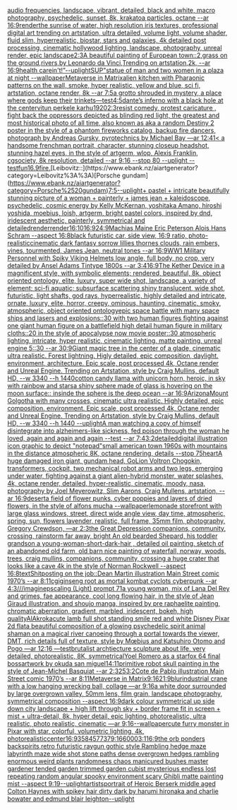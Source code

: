 [audio frequencies, landscape, vibrant, detailed, black and white, macro photography, psychedelic, sunset, 8k, krakatoa particles, octane --ar 16:9](https://www.ebank.nz/aiartgenerator?category=audio%2520frequencies%2C%2520landscape%2C%2520vibrant%2C%2520detailed%2C%2520black%2520and%2520white%2C%2520macro%2520photography%2C%2520psychedelic%2C%2520sunset%2C%25208k%2C%2520krakatoa%2520particles%2C%2520octane%2520--ar%252016%3A9)[render](https://www.ebank.nz/aiartgenerator?category=render)[the sunrise of water, high resolution iris textures, professional digital art trending on artstation, ultra detailed, volume light, volume shader, fluid slim, hyperrealistic, biostar, stars and galaxies, 4k detailed post processing, cinematic hollywood lighting, landscape, photography, unreal render, epic landscape](https://www.ebank.nz/aiartgenerator?category=the%2520sunrise%2520of%2520water%2C%2520high%2520resolution%2520iris%2520textures%2C%2520professional%2520digital%2520art%2520trending%2520on%2520artstation%2C%2520ultra%2520detailed%2C%2520volume%2520light%2C%2520volume%2520shader%2C%2520fluid%2520slim%2C%2520hyperrealistic%2C%2520biostar%2C%2520stars%2520and%2520galaxies%2C%25204k%2520detailed%2520post%2520processing%2C%2520cinematic%2520hollywood%2520lighting%2C%2520landscape%2C%2520photography%2C%2520unreal%2520render%2C%2520epic%2520landscape)[2:3](https://www.ebank.nz/aiartgenerator?category=2%3A3)[A beautiful painting of  European town::2,grass on the ground,rivers,by Leonardo da Vinci,Trending on artstation,2k, --ar 16:9](https://www.ebank.nz/aiartgenerator?category=A%2520beautiful%2520painting%2520of%2520%2520European%2520town%3A%3A2%2Cgrass%2520on%2520the%2520ground%2Crivers%2Cby%2520Leonardo%2520da%2520Vinci%2CTrending%2520on%2520artstation%2C2k%2C%2520--ar%252016%3A9)[health care](https://www.ebank.nz/aiartgenerator?category=health%2520care)[in't!”](https://www.ebank.nz/aiartgenerator?category=in%27t%21%E2%80%9D)[--uplight](https://www.ebank.nz/aiartgenerator?category=--uplight)[SUP"](https://www.ebank.nz/aiartgenerator?category=SUP%22)[statue of man and two women in a plaza at night --wallpaper](https://www.ebank.nz/aiartgenerator?category=statue%2520of%2520man%2520and%2520two%2520women%2520in%2520a%2520plaza%2520at%2520night%2520--wallpaper)[Metaverse in Matrix](https://www.ebank.nz/aiartgenerator?category=Metaverse%2520in%2520Matrix)[alien kitchen with Pharaonic patterns on the wall, smoke, hyper realistic, yellow and blue, sci fi, artstation, octane render, 8k --ar 7:5](https://www.ebank.nz/aiartgenerator?category=alien%2520kitchen%2520with%2520Pharaonic%2520patterns%2520on%2520the%2520wall%2C%2520smoke%2C%2520hyper%2520realistic%2C%2520yellow%2520and%2520blue%2C%2520sci%2520fi%2C%2520artstation%2C%2520octane%2520render%2C%25208k%2520--ar%25207%3A5)[a grotto shrouded in mystery, a place where gods keep their trinkets](https://www.ebank.nz/aiartgenerator?category=a%2520grotto%2520shrouded%2520in%2520mystery%2C%2520a%2520place%2520where%2520gods%2520keep%2520their%2520trinkets)[—test](https://www.ebank.nz/aiartgenerator?category=%E2%80%94test)[4:5](https://www.ebank.nz/aiartgenerator?category=4%3A5)[dante’s inferno with a black hole at the center](https://www.ebank.nz/aiartgenerator?category=dante%E2%80%99s%2520inferno%2520with%2520a%2520black%2520hole%2520at%2520the%2520center)[vitun perkele karhu](https://www.ebank.nz/aiartgenerator?category=vitun%2520perkele%2520karhu)[1920](https://www.ebank.nz/aiartgenerator?category=1920)[2:3](https://www.ebank.nz/aiartgenerator?category=2%3A3)[resist comedy, protest caricature , fight back the oppressors depicted as blinding red light, the greatest and most historical photo of all time, also known as aka a random Destiny 2 poster in the style of a phantom fireworks catalog, backup fire dancers, photograph by Andreas Gursky, pyrotechnics by Michael Bay —ar 12:41](https://www.ebank.nz/aiartgenerator?category=resist%2520comedy%2C%2520protest%2520caricature%2520%2C%2520fight%2520back%2520the%2520oppressors%2520depicted%2520as%2520blinding%2520red%2520light%2C%2520the%2520greatest%2520and%2520most%2520historical%2520photo%2520of%2520all%2520time%2C%2520also%2520known%2520as%2520aka%2520a%2520random%2520Destiny%25202%2520poster%2520in%2520the%2520style%2520of%2520a%2520phantom%2520fireworks%2520catalog%2C%2520backup%2520fire%2520dancers%2C%2520photograph%2520by%2520Andreas%2520Gursky%2C%2520pyrotechnics%2520by%2520Michael%2520Bay%2520%E2%80%94ar%252012%3A41)[< a handsome frenchman portrait, character, stunning closeup headshot, stunning hazel eyes, in the style of artgerm, wlop, Alexis Franklin, cgsociety, 8k resolution, detailed --ar 9:16 --stop 80 --uplight --test](https://www.ebank.nz/aiartgenerator?category=%3C%2520a%2520handsome%2520frenchman%2520portrait%2C%2520character%2C%2520stunning%2520closeup%2520headshot%2C%2520stunning%2520hazel%2520eyes%2C%2520in%2520the%2520style%2520of%2520artgerm%2C%2520wlop%2C%2520Alexis%2520Franklin%2C%2520cgsociety%2C%25208k%2520resolution%2C%2520detailed%2520--ar%25209%3A16%2520--stop%252080%2520--uplight%2520--test)[fun](https://www.ebank.nz/aiartgenerator?category=fun)[16.9](https://www.ebank.nz/aiartgenerator?category=16.9)[fire.](https://www.ebank.nz/aiartgenerator?category=fire.)[Leibovitz::](https://www.ebank.nz/aiartgenerator?category=Leibovitz%3A%3A)[Porsche gundam](https://www.ebank.nz/aiartgenerator?category=Porsche%2520gundam)[7:5](https://www.ebank.nz/aiartgenerator?category=7%3A5)[--uplight](https://www.ebank.nz/aiartgenerator?category=--uplight)[+ pastel +  intricate beautifully stunning picture of a woman + painterly + james jean + kaleidoscope, psychedelic, cosmic energy by Kelly McKernan, yoshitaka Amano, hiroshi yoshida, moebius, loish, artgerm, bright pastel colors, inspired by dnd, iridescent aesthetic, painterly, symmetrical and detailed](https://www.ebank.nz/aiartgenerator?category=%2B%2520pastel%2520%2B%2520%2520intricate%2520beautifully%2520stunning%2520picture%2520of%2520a%2520woman%2520%2B%2520painterly%2520%2B%2520james%2520jean%2520%2B%2520kaleidoscope%2C%2520psychedelic%2C%2520cosmic%2520energy%2520by%2520Kelly%2520McKernan%2C%2520yoshitaka%2520Amano%2C%2520hiroshi%2520yoshida%2C%2520moebius%2C%2520loish%2C%2520artgerm%2C%2520bright%2520pastel%2520colors%2C%2520inspired%2520by%2520dnd%2C%2520iridescent%2520aesthetic%2C%2520painterly%2C%2520symmetrical%2520and%2520detailed)[render](https://www.ebank.nz/aiartgenerator?category=render)[render](https://www.ebank.nz/aiartgenerator?category=render)[16:10](https://www.ebank.nz/aiartgenerator?category=16%3A10)[16:9](https://www.ebank.nz/aiartgenerator?category=16%3A9)[24:9](https://www.ebank.nz/aiartgenerator?category=24%3A9)[Machias Maine Eric Peterson Alois Hans Schram --aspect 16:8](https://www.ebank.nz/aiartgenerator?category=Machias%2520Maine%2520Eric%2520Peterson%2520Alois%2520Hans%2520Schram%2520--aspect%252016%3A8)[black futuristic car, side view, 16:9 ratio, photo-realistic](https://www.ebank.nz/aiartgenerator?category=black%2520futuristic%2520car%2C%2520side%2520view%2C%252016%3A9%2520ratio%2C%2520photo-realistic)[cinematic dark fantasy sorrow lillies thornes clouds, rain embers, vines, tourmented, James Jean, neutral tones --ar 16:9](https://www.ebank.nz/aiartgenerator?category=cinematic%2520dark%2520fantasy%2520sorrow%2520lillies%2520thornes%2520clouds%2C%2520rain%2520embers%2C%2520vines%2C%2520tourmented%2C%2520James%2520Jean%2C%2520neutral%2520tones%2520--ar%252016%3A9)[WW1 Military Personnel with Spiky Viking Helmets low angle, full body, no crop, very detailed by Ansel Adams Tintype 1800s --ar 3:4](https://www.ebank.nz/aiartgenerator?category=WW1%2520Military%2520Personnel%2520with%2520Spiky%2520Viking%2520Helmets%2520low%2520angle%2C%2520full%2520body%2C%2520no%2520crop%2C%2520very%2520detailed%2520by%2520Ansel%2520Adams%2520Tintype%25201800s%2520--ar%25203%3A4)[16:9](https://www.ebank.nz/aiartgenerator?category=16%3A9)[The Kether Device in a magnificent style, with symbolic elements; rendered, beautiful, 8k, object oriented ontology, elite, luxury, super wide shot, landscape, a variety of element;  sci-fi aquatic; subsurface scattering shiny translucent, wide shot, futuristic, light shafts, god rays, hyperrealistic, highly detailed and intricate, ornate, luxury, elite, horror, creepy, ominous, haunting, cinematic, smoky, atmospheric, object oriented ontology](https://www.ebank.nz/aiartgenerator?category=The%2520Kether%2520Device%2520in%2520a%2520magnificent%2520style%2C%2520with%2520symbolic%2520elements%3B%2520rendered%2C%2520beautiful%2C%25208k%2C%2520object%2520oriented%2520ontology%2C%2520elite%2C%2520luxury%2C%2520super%2520wide%2520shot%2C%2520landscape%2C%2520a%2520variety%2520of%2520element%3B%2520%2520sci-fi%2520aquatic%3B%2520subsurface%2520scattering%2520shiny%2520translucent%2C%2520wide%2520shot%2C%2520futuristic%2C%2520light%2520shafts%2C%2520god%2520rays%2C%2520hyperrealistic%2C%2520highly%2520detailed%2520and%2520intricate%2C%2520ornate%2C%2520luxury%2C%2520elite%2C%2520horror%2C%2520creepy%2C%2520ominous%2C%2520haunting%2C%2520cinematic%2C%2520smoky%2C%2520atmospheric%2C%2520object%2520oriented%2520ontology)[epic space battle with many space ships and lasers and explosions::30 with two human figures fighting against one giant human figure on a battlefield high detail human figure in military cloths::20 in the style of apocalypse now movie poster::30 atmospheric lighting, intricate, hyper realistic, cinematic lighting, matte painting, unreal engine 5::30  --ar 30:9](https://www.ebank.nz/aiartgenerator?category=epic%2520space%2520battle%2520with%2520many%2520space%2520ships%2520and%2520lasers%2520and%2520explosions%3A%3A30%2520with%2520two%2520human%2520figures%2520fighting%2520against%2520one%2520giant%2520human%2520figure%2520on%2520a%2520battlefield%2520high%2520detail%2520human%2520figure%2520in%2520military%2520cloths%3A%3A20%2520in%2520the%2520style%2520of%2520apocalypse%2520now%2520movie%2520poster%3A%3A30%2520atmospheric%2520lighting%2C%2520intricate%2C%2520hyper%2520realistic%2C%2520cinematic%2520lighting%2C%2520matte%2520painting%2C%2520unreal%2520engine%25205%3A%3A30%2520%2520--ar%252030%3A9)[Giant magic tree in the center of a glade, cinematic ultra realistic. Forest lightning. Higly detailed, epic composition, daylight. environment, architecture. Epic scale, post processed 4k, Octane render and Unreal Engine. Trending on Artstation, style by Craig Mullins, default HD, --w 3340 --h 1440](https://www.ebank.nz/aiartgenerator?category=Giant%2520magic%2520tree%2520in%2520the%2520center%2520of%2520a%2520glade%2C%2520cinematic%2520ultra%2520realistic.%2520Forest%2520lightning.%2520Higly%2520detailed%2C%2520epic%2520composition%2C%2520daylight.%2520environment%2C%2520architecture.%2520Epic%2520scale%2C%2520post%2520processed%25204k%2C%2520Octane%2520render%2520and%2520Unreal%2520Engine.%2520Trending%2520on%2520Artstation%2C%2520style%2520by%2520Craig%2520Mullins%2C%2520default%2520HD%2C%2520--w%25203340%2520--h%25201440)[cotton candy llama with unicorn horn, heroic, in sky with rainbow and stars](https://www.ebank.nz/aiartgenerator?category=cotton%2520candy%2520llama%2520with%2520unicorn%2520horn%2C%2520heroic%2C%2520in%2520sky%2520with%2520rainbow%2520and%2520stars)[a shiny  sphere made of glass is hovering on the moon surface:: insinde the sphere is the deep ocean --ar 16:9](https://www.ebank.nz/aiartgenerator?category=a%2520shiny%2520%2520sphere%2520made%2520of%2520glass%2520is%2520hovering%2520on%2520the%2520moon%2520surface%3A%3A%2520insinde%2520the%2520sphere%2520is%2520the%2520deep%2520ocean%2520--ar%252016%3A9)[Arizona](https://www.ebank.nz/aiartgenerator?category=Arizona)[Mount Golgotha with many crosses, cinematic ultra realistic. Highly detailed, epic composition. environment. Epic scale, post processed 4k, Octane render and Unreal Engine. Trending on Artstation, style by Craig Mullins, default HD, --w 3340 --h 1440 --uplight](https://www.ebank.nz/aiartgenerator?category=Mount%2520Golgotha%2520with%2520many%2520crosses%2C%2520cinematic%2520ultra%2520realistic.%2520Highly%2520detailed%2C%2520epic%2520composition.%2520environment.%2520Epic%2520scale%2C%2520post%2520processed%25204k%2C%2520Octane%2520render%2520and%2520Unreal%2520Engine.%2520Trending%2520on%2520Artstation%2C%2520style%2520by%2520Craig%2520Mullins%2C%2520default%2520HD%2C%2520--w%25203340%2520--h%25201440%2520--uplight)[A man watching a copy of himself disintegrate into alzheimers-like sickness, fed poison through the woman he loved, again and again and again --test --ar 7:4](https://www.ebank.nz/aiartgenerator?category=A%2520man%2520watching%2520a%2520copy%2520of%2520himself%2520disintegrate%2520into%2520alzheimers-like%2520sickness%2C%2520fed%2520poison%2520through%2520the%2520woman%2520he%2520loved%2C%2520again%2520and%2520again%2520and%2520again%2520--test%2520--ar%25207%3A4)[3:2](https://www.ebank.nz/aiartgenerator?category=3%3A2)[detailed](https://www.ebank.nz/aiartgenerator?category=detailed)[digital illustration icon graphic to depict "notepad"](https://www.ebank.nz/aiartgenerator?category=digital%2520illustration%2520icon%2520graphic%2520to%2520depict%2520%22notepad%22)[small american town 1960s with mountains in the distance atmospheric 8K, octane rendering, details --stop 75](https://www.ebank.nz/aiartgenerator?category=small%2520american%2520town%25201960s%2520with%2520mountains%2520in%2520the%2520distance%2520atmospheric%25208K%2C%2520octane%2520rendering%2C%2520details%2520--stop%252075)[heart](https://www.ebank.nz/aiartgenerator?category=heart)[A huge damaged iron giant, gundam head, GoLion Voltron Chogokin, transformers, cockpit, two mechanical robot arms and two legs, emerging under water, fighting against a giant alien-hybrid monster, water splashes, 4k, octane render, detailed, hyper-realistic, cinematic, moody, nasa, photography by Joel Meyerowitz, Slim Aarons, Craig Mullens, artstation, --ar 16:9](https://www.ebank.nz/aiartgenerator?category=A%2520huge%2520damaged%2520iron%2520giant%2C%2520gundam%2520head%2C%2520GoLion%2520Voltron%2520Chogokin%2C%2520transformers%2C%2520cockpit%2C%2520two%2520mechanical%2520robot%2520arms%2520and%2520two%2520legs%2C%2520emerging%2520under%2520water%2C%2520fighting%2520against%2520a%2520giant%2520alien-hybrid%2520monster%2C%2520water%2520splashes%2C%25204k%2C%2520octane%2520render%2C%2520detailed%2C%2520hyper-realistic%2C%2520cinematic%2C%2520moody%2C%2520nasa%2C%2520photography%2520by%2520Joel%2520Meyerowitz%2C%2520Slim%2520Aarons%2C%2520Craig%2520Mullens%2C%2520artstation%2C%2520--ar%252016%3A9)[desert](https://www.ebank.nz/aiartgenerator?category=desert)[a field of flower punks, cyber poppies and layers of dried flowers, in the style of alfons mucha --wallpaper](https://www.ebank.nz/aiartgenerator?category=a%2520field%2520of%2520flower%2520punks%2C%2520cyber%2520poppies%2520and%2520layers%2520of%2520dried%2520flowers%2C%2520in%2520the%2520style%2520of%2520alfons%2520mucha%2520--wallpaper)[lemonade storefront with large glass windows, street, direct wide angle view, day time, atmospheric, spring, sun, flowers lavender, realistic, full frame, 35mm film, photography, Gregory Crewdson, —ar 2:3](https://www.ebank.nz/aiartgenerator?category=lemonade%2520storefront%2520with%2520large%2520glass%2520windows%2C%2520street%2C%2520direct%2520wide%2520angle%2520view%2C%2520day%2520time%2C%2520atmospheric%2C%2520spring%2C%2520sun%2C%2520flowers%2520lavender%2C%2520realistic%2C%2520full%2520frame%2C%252035mm%2520film%2C%2520photography%2C%2520Gregory%2520Crewdson%2C%2520%E2%80%94ar%25202%3A3)[the Great Depression  companions, community, crossing, rainstorm far away, bright An old bearded Shepard, his toddler grandson a young-woman-short-dark-hair , detailed oil painting, sketch of an abandoned old farm, old barn nice painting of waterfall, norway, woods, trees, craig mullins,  companions, community, crossing a huge crater that looks like a cave 4k in the style of Norman Rockwell --aspect 16:8](https://www.ebank.nz/aiartgenerator?category=the%2520Great%2520Depression%2520%2520companions%2C%2520community%2C%2520crossing%2C%2520rainstorm%2520far%2520away%2C%2520bright%2520An%2520old%2520bearded%2520Shepard%2C%2520his%2520toddler%2520grandson%2520a%2520young-woman-short-dark-hair%2520%2C%2520detailed%2520oil%2520painting%2C%2520sketch%2520of%2520an%2520abandoned%2520old%2520farm%2C%2520old%2520barn%2520nice%2520painting%2520of%2520waterfall%2C%2520norway%2C%2520woods%2C%2520trees%2C%2520craig%2520mullins%2C%2520%2520companions%2C%2520community%2C%2520crossing%2520a%2520huge%2520crater%2520that%2520looks%2520like%2520a%2520cave%25204k%2520in%2520the%2520style%2520of%2520Norman%2520Rockwell%2520--aspect%252016%3A8)[text](https://www.ebank.nz/aiartgenerator?category=text)[Shitposting on the job](https://www.ebank.nz/aiartgenerator?category=Shitposting%2520on%2520the%2520job)[::](https://www.ebank.nz/aiartgenerator?category=%3A%3A)[Dean Martin illustration Main Street comic 1970’s --ar 8:11](https://www.ebank.nz/aiartgenerator?category=Dean%2520Martin%2520illustration%2520Main%2520Street%2520comic%25201970%E2%80%99s%2520--ar%25208%3A11)[cgi](https://www.ebank.nz/aiartgenerator?category=cgi)[ginseng root as mortal kombat cyclots cyberpunk --ar 4:3](https://www.ebank.nz/aiartgenerator?category=ginseng%2520root%2520as%2520mortal%2520kombat%2520cyclots%2520cyberpunk%2520--ar%25204%3A3)[///imaginepscaling (Light) prompt 71](https://www.ebank.nz/aiartgenerator?category=///imaginepscaling%2520%28Light%29%2520prompt%252071)[a young woman, mix of Lana Del Rey and grimes, fae appearance, cool long flowing hair, in the style of Jean Giraud illustration, and shoujo manga, inspired by pre raphaelite painting, chromatic aberration, gradient, marbled, iridescent, bokeh, high quality](https://www.ebank.nz/aiartgenerator?category=a%2520young%2520woman%2C%2520mix%2520of%2520Lana%2520Del%2520Rey%2520and%2520grimes%2C%2520fae%2520appearance%2C%2520cool%2520long%2520flowing%2520hair%2C%2520in%2520the%2520style%2520of%2520Jean%2520Giraud%2520illustration%2C%2520and%2520shoujo%2520manga%2C%2520inspired%2520by%2520pre%2520raphaelite%2520painting%2C%2520chromatic%2520aberration%2C%2520gradient%2C%2520marbled%2C%2520iridescent%2C%2520bokeh%2C%2520high%2520quality)[AlAkroka](https://www.ebank.nz/aiartgenerator?category=AlAkroka)[cute lamb full shot standing smile red and white Disney Pixar 2d flat](https://www.ebank.nz/aiartgenerator?category=cute%2520lamb%2520full%2520shot%2520standing%2520smile%2520red%2520and%2520white%2520Disney%2520Pixar%25202d%2520flat)[a beautiful composition of a glowing psychedelic spirit animal shaman on a magical river canoeing through a portal towards the viewer, DMT,  rich details full of texture, style by Mœbius and Katsuhiro Otomo and Pogo —ar 12:16 —test](https://www.ebank.nz/aiartgenerator?category=a%2520beautiful%2520composition%2520of%2520a%2520glowing%2520psychedelic%2520spirit%2520animal%2520shaman%2520on%2520a%2520magical%2520river%2520canoeing%2520through%2520a%2520portal%2520towards%2520the%2520viewer%2C%2520DMT%2C%2520%2520rich%2520details%2520full%2520of%2520texture%2C%2520style%2520by%2520M%C5%93bius%2520and%2520Katsuhiro%2520Otomo%2520and%2520Pogo%2520%E2%80%94ar%252012%3A16%2520%E2%80%94test)[brutalist archtiecture sculpture about life, very detailed, photorealistic, 8K, symmetrical](https://www.ebank.nz/aiartgenerator?category=brutalist%2520archtiecture%2520sculpture%2520about%2520life%2C%2520very%2520detailed%2C%2520photorealistic%2C%25208K%2C%2520symmetrical)[Yoel Romero as a starfox 64 final boss](https://www.ebank.nz/aiartgenerator?category=Yoel%2520Romero%2520as%2520a%2520starfox%252064%2520final%2520boss)[artwork by okuda san miguel](https://www.ebank.nz/aiartgenerator?category=artwork%2520by%2520okuda%2520san%2520miguel)[14:11](https://www.ebank.nz/aiartgenerator?category=14%3A11)[primitive robot skull painting in the style of Jean-Michel Basquiat --ar 2:3](https://www.ebank.nz/aiartgenerator?category=primitive%2520robot%2520skull%2520painting%2520in%2520the%2520style%2520of%2520Jean-Michel%2520Basquiat%2520--ar%25202%3A3)[25](https://www.ebank.nz/aiartgenerator?category=25)[3:2](https://www.ebank.nz/aiartgenerator?category=3%3A2)[Cote de Pablo illustration Main Street comic 1970’s --ar 8:11](https://www.ebank.nz/aiartgenerator?category=Cote%2520de%2520Pablo%2520illustration%2520Main%2520Street%2520comic%25201970%E2%80%99s%2520--ar%25208%3A11)[Metaverse in Matrix](https://www.ebank.nz/aiartgenerator?category=Metaverse%2520in%2520Matrix)[9:16](https://www.ebank.nz/aiartgenerator?category=9%3A16)[21:9](https://www.ebank.nz/aiartgenerator?category=21%3A9)[blur](https://www.ebank.nz/aiartgenerator?category=blur)[industrial crane with a low hanging wrecking ball, collage —ar 9:16](https://www.ebank.nz/aiartgenerator?category=industrial%2520crane%2520with%2520a%2520low%2520hanging%2520wrecking%2520ball%2C%2520collage%2520%E2%80%94ar%25209%3A16)[a white door surrounded by large overgrown valley, 50mm lens, film grain, landscape photography, symmetrical composition --aspect 16:9](https://www.ebank.nz/aiartgenerator?category=a%2520white%2520door%2520surrounded%2520by%2520large%2520overgrown%2520valley%2C%252050mm%2520lens%2C%2520film%2520grain%2C%2520landscape%2520photography%2C%2520symmetrical%2520composition%2520--aspect%252016%3A9)[dark colour symmetrical up side down city landscape + high lift through sky + border frame fit in screen + mist + ultra-detail, 8k, hyper detail, epic lighting, photorealistic, ultra realistic, photo realistic, cinematic —ar 9:16](https://www.ebank.nz/aiartgenerator?category=dark%2520colour%2520symmetrical%2520up%2520side%2520down%2520city%2520landscape%2520%2B%2520high%2520lift%2520through%2520sky%2520%2B%2520border%2520frame%2520fit%2520in%2520screen%2520%2B%2520mist%2520%2B%2520ultra-detail%2C%25208k%2C%2520hyper%2520detail%2C%2520epic%2520lighting%2C%2520photorealistic%2C%2520ultra%2520realistic%2C%2520photo%2520realistic%2C%2520cinematic%2520%E2%80%94ar%25209%3A16)[--wallpaper](https://www.ebank.nz/aiartgenerator?category=--wallpaper)[cute furry monster in Pixar with star, colorful, volumetric lighting, 4k, photorealistic](https://www.ebank.nz/aiartgenerator?category=cute%2520furry%2520monster%2520in%2520Pixar%2520with%2520star%2C%2520colorful%2C%2520volumetric%2520lighting%2C%25204k%2C%2520photorealistic)[center](https://www.ebank.nz/aiartgenerator?category=center)[16:9](https://www.ebank.nz/aiartgenerator?category=16%3A9)[3584](https://www.ebank.nz/aiartgenerator?category=3584)[57737](https://www.ebank.nz/aiartgenerator?category=57737)[9:16](https://www.ebank.nz/aiartgenerator?category=9%3A16)[6000](https://www.ebank.nz/aiartgenerator?category=6000)[3:1](https://www.ebank.nz/aiartgenerator?category=3%3A1)[16:9](https://www.ebank.nz/aiartgenerator?category=16%3A9)[the orb ponders back](https://www.ebank.nz/aiartgenerator?category=the%2520orb%2520ponders%2520back)[spirits,](https://www.ebank.nz/aiartgenerator?category=spirits%2C)[retro futuristic raygun gothic style Rambling hedge maze labyrinth maze wide shot stone paths dense overgrown hedges rambling enormous weird plants randomness chaos manicured bushes master gardener tended garden  trimmed garden cubist mysterious endless lost repeating random angular spooky environment scary Ghibli matte painting  mist  --aspect 9:19](https://www.ebank.nz/aiartgenerator?category=retro%2520futuristic%2520raygun%2520gothic%2520style%2520Rambling%2520hedge%2520maze%2520labyrinth%2520maze%2520wide%2520shot%2520stone%2520paths%2520dense%2520overgrown%2520hedges%2520rambling%2520enormous%2520weird%2520plants%2520randomness%2520chaos%2520manicured%2520bushes%2520master%2520gardener%2520tended%2520garden%2520%2520trimmed%2520garden%2520cubist%2520mysterious%2520endless%2520lost%2520repeating%2520random%2520angular%2520spooky%2520environment%2520scary%2520Ghibli%2520matte%2520painting%2520%2520mist%2520%2520--aspect%25209%3A19)[--uplight](https://www.ebank.nz/aiartgenerator?category=--uplight)[artists](https://www.ebank.nz/aiartgenerator?category=artists)[portrait of Heroic Berserk middle aged Colton Haynes with spikey hair dirty dark by harumi hironaka and charlie bowater and edmund blair leighton](https://www.ebank.nz/aiartgenerator?category=portrait%2520of%2520Heroic%2520Berserk%2520middle%2520aged%2520Colton%2520Haynes%2520with%2520spikey%2520hair%2520dirty%2520dark%2520by%2520harumi%2520hironaka%2520and%2520charlie%2520bowater%2520and%2520edmund%2520blair%2520leighton)[--uplight](https://www.ebank.nz/aiartgenerator?category=--uplight)